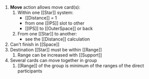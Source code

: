 1. **Move** action allows move card(s):
    1. Within one [[Star]] system:
        - [[Distance]] = 1
        - from one [[IPS]] slot to other
        - [[IPS]] to [[OuterSpace]] or back
    2. From one [[Star]] to another:
        - see the [[Distance]] calculation
2. Can't finish in [[Space]]
3. Destination [[Star]] must be within [[Range]]
    1. Range can be increased with [[Support]]
4. Several cards can move together in group
    1. [[Range]] of the group is minimum of the ranges of the direct participants


